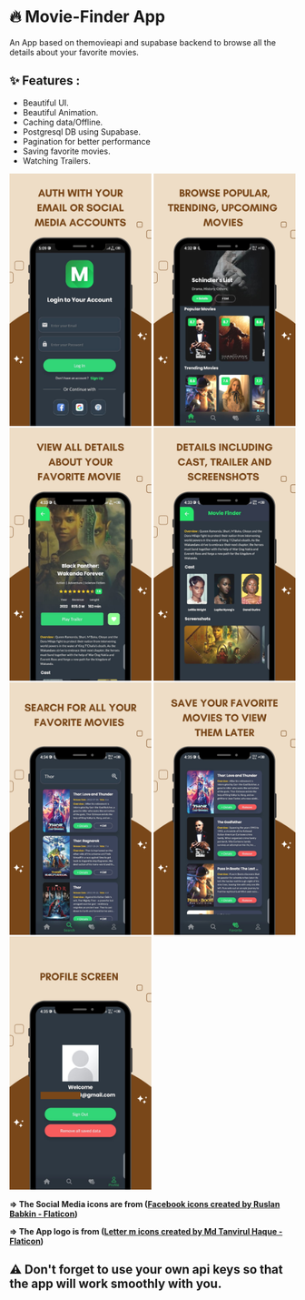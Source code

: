 # 🔥 Movie-Finder App

An App based on themovieapi and supabase backend to browse all the details about your favorite movies.

## ✨ Features :
- Beautiful UI.
- Beautiful Animation.
- Caching data/Offline.
- Postgresql DB using Supabase.
- Pagination for better performance
- Saving favorite movies.
- Watching Trailers.


<img src="screenshots/image 1.png" width="250"> <img src="screenshots/image 2.png" width="250"> <img src="screenshots/image 3.png" width="250">
<img src="screenshots/image 4.png" width="250"> <img src="screenshots/image 5.png" width="250"> <img src="screenshots/image 6.png" width="250"> <img src="screenshots/image 7.png" width="250">

**=> The Social Media icons are from (<a href="https://www.flaticon.com/free-icons/facebook" title="facebook icons">Facebook icons created by Ruslan Babkin - Flaticon</a>)**

**=> The App logo is from (<a href="https://www.flaticon.com/free-icons/letter-m" title="letter m icons">Letter m icons created by Md Tanvirul Haque - Flaticon</a>)**

## ⚠️ Don't forget to use your own api keys so that the app will work smoothly with you.

